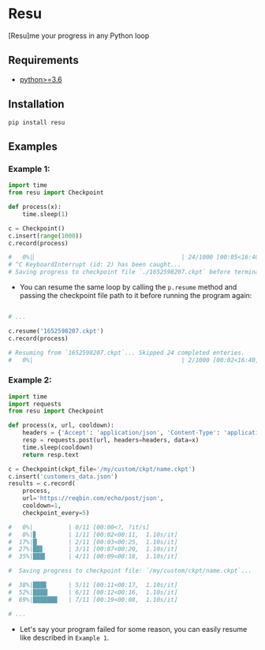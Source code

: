 # Resu

\[Resu\]me your progress in any Python loop


## Requirements
- [python>=3.6](https://www.python.org/downloads/)

## Installation

```shell
pip install resu
```

## Examples


### Example 1:

```py
import time
from resu import Checkpoint

def process(x):
    time.sleep(1)

c = Checkpoint()
c.insert(range(1000))
c.record(process)

#   0%|▏                                         | 24/1000 [00:05<16:40,  1.01s/it]
# ^C KeyboardInterrupt (id: 2) has been caught...
# Saving progress to checkpoint file `./1652598207.ckpt` before terminating the program gracefully...
```

- You can resume the same loop by calling the `p.resume` method and passing the checkpoint file path to it before running the program again:

```py

# ...

c.resume('1652598207.ckpt')
c.record(process)

# Resuming from `1652598207.ckpt`... Skipped 24 completed enteries.
#   0%|                                          | 2/1000 [00:02<16:40,  1.00s/it]
```

### Example 2:

```py
import time
import requests
from resu import Checkpoint

def process(x, url, cooldown):
    headers = {'Accept': 'application/json', 'Content-Type': 'application/json'}
    resp = requests.post(url, headers=headers, data=x)
    time.sleep(cooldown)
    return resp.text

c = Checkpoint(ckpt_file='/my/custom/ckpt/name.ckpt')
c.insert('customers_data.json')
results = c.record(
    process,
    url='https://reqbin.com/echo/post/json',
    cooldown=1,
    checkpoint_every=5)

#   0%|          | 0/11 [00:00<?, ?it/s]
#   8%|▊         | 1/11 [00:02<00:11,  1.10s/it]
#  17%|█▏        | 2/11 [00:03<00:25,  1.10s/it]
#  27%|██▋       | 3/11 [00:07<00:20,  1.10s/it]
#  35%|███▍      | 4/11 [00:09<00:18,  1.10s/it]

#  Saving progress to checkpoint file: `/my/custom/ckpt/name.ckpt`...

#  38%|███▊      | 5/11 [00:11<00:17,  1.10s/it]
#  52%|████▏     | 6/11 [00:12<00:16,  1.10s/it]
#  69%|██████▉   | 7/11 [00:19<00:08,  1.10s/it]

# ...
```

- Let's say your program failed for some reason, you can easily resume like described in `Example 1`.

